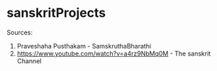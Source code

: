 # sanskritProjects
Sources: 
1. Praveshaha Pusthakam - SamskruthaBharathi
2. https://www.youtube.com/watch?v=a4rz9NbMq0M - The sanskrit Channel 